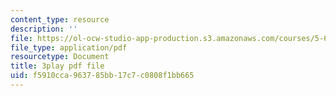 ```yaml
---
content_type: resource
description: ''
file: https://ol-ocw-studio-app-production.s3.amazonaws.com/courses/5-61-physical-chemistry-fall-2017/f5910cca963785bb17c7c0808f1bb665_N4vMgwWT-80.pdf
file_type: application/pdf
resourcetype: Document
title: 3play pdf file
uid: f5910cca-9637-85bb-17c7-c0808f1bb665
---
```

